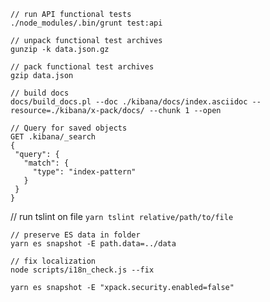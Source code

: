 
```shell
// run API functional tests
./node_modules/.bin/grunt test:api
```

```shell
// unpack functional test archives
gunzip -k data.json.gz 
```

```shell
// pack functional test archives
gzip data.json
```

```shell
// build docs
docs/build_docs.pl --doc ./kibana/docs/index.asciidoc --resource=./kibana/x-pack/docs/ --chunk 1 --open
```

```
// Query for saved objects
GET .kibana/_search
{
 "query": {
   "match": {
     "type": "index-pattern"
   }
 }
}
```

// run tslint on file
`yarn tslint relative/path/to/file`

```
// preserve ES data in folder
yarn es snapshot -E path.data=../data
```


```
// fix localization
node scripts/i18n_check.js --fix
```

```
yarn es snapshot -E "xpack.security.enabled=false"
```
